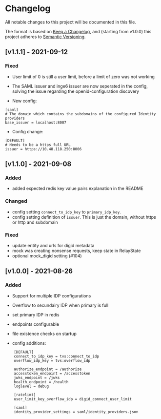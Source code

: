 # Changelog
All notable changes to this project will be documented in this file.

The format is based on [Keep a Changelog](https://keepachangelog.com/en/1.0.0/),
and (starting from v1.0.0) this project adheres to [Semantic Versioning](https://semver.org/spec/v2.0.0.html).

## [v1.1.1] - 2021-09-12

### Fixed
- User limit of 0 is still a user limit, before a limit of zero was not working
- The SAML issuer and inge6 issuer are now seperated in the config, solving the issue regarding the openid-configuration discovery

- New config:
```
[saml]
# The domain which contains the subdomains of the configured Identity providers
base_issuer = localhost:8007
```
- Config change:
```
[DEFAULT]
# Needs to be a https full URL
issuer = https://10.48.118.250:8006
```

## [v1.1.0] - 2021-09-08

### Added
- added expected redis key value pairs explanation in the README

### Changed
- config setting `connect_to_idp_key` to `primary_idp_key`.
- config setting definition of `issuer`. This is just the domain, without https or http and subdomain

### Fixed
- update entity and urls for digid metadata
- mock was creating nonsense requests, keep state in RelayState
- optional mock_digid setting (#104)

## [v1.0.0] - 2021-08-26
### Added
- Support for multiple IDP configurations
- Overflow to secundairy IDP when primary is full
- set primary IDP in redis
- endpoints configurable
- file existence checks on startup

- config additions:
```
    [DEFAULT]
    connect_to_idp_key = tvs:connect_to_idp
    overflow_idp_key = tvs:overflow_idp

    authorize_endpoint = /authorize
    accesstoken_endpoint = /accesstoken
    jwks_endpoint = /jwks
    health_endpoint = /health
    loglevel = debug

    [ratelimt]
    user_limit_key_overflow_idp = digid_connect_user_limit

    [saml]
    identity_provider_settings = saml/identity_providers.json
```
